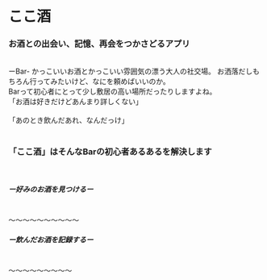 # ここ酒 

### お酒との出会い、記憶、再会をつかさどるアプリ
 <br />
ーBar-
かっこいいお酒とかっこいい雰囲気の漂う大人の社交場。
お洒落だしもちろん行ってみたいけど、なにを頼めばいいのか。
 <br />
Barって初心者にとって少し敷居の高い場所だったりしますよね。
 
 <br />
「お酒は好きだけどあんまり詳しくない」
 <br />
 <br />
「あのとき飲んだあれ、なんだっけ」
 <br />
 <br />
 
### 「ここ酒」はそんなBarの初心者あるあるを解決します
 <br />
 
##### ー好みのお酒を見つけるー
 <br />
〜〜〜〜〜〜〜〜〜〜
 <br />
 
##### ー飲んだお酒を記録するー
  <br />
 〜〜〜〜〜〜〜〜〜
  <br />






